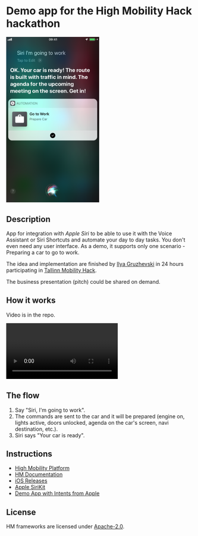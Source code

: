 # Demo app for the __High Mobility Hack__ hackathon

<img src="AUTOmation-screenshot-siri.jpg" alt="iOS Siri screenshot" width="250">

## Description

App for integration with _Apple Siri_ to be able to use it with the Voice Assistant or Siri Shortcuts and automate your day to day tasks. You don't even need any user interface. As a demo, it supports only one scenario - Preparing a car to go to work.

The idea and implementation are finished by [Ilya Gruzhevski](https://github.com/ilyagru) in 24 hours participating in [Tallinn Mobility Hack](https://mobilityhack.splashthat.com).

The business presentation (pitch) could be shared on demand.

## How it works

Video is in the repo.

![Video](/AUTOmation-video.mov?raw=true)

## The flow

1. Say "Siri, I'm going to work".
2. The commands are sent to the car and it will be prepared (engine on, lights active, doors unlocked, agenda on the car's screen, navi destination, etc.).
3. Siri says "Your car is ready".

## Instructions

 - [High Mobility Platform](https://high-mobility.com/get-started)
 - [HM Documentation](https://high-mobility.com/learn)
 - [iOS Releases](https://github.com/highmobility/hm-ios-sdk/releases)
 - [Apple SiriKit](https://developer.apple.com/documentation/sirikit)
 - [Demo App with Intents from Apple](https://developer.apple.com/documentation/sirikit/soup_chef_accelerating_app_interactions_with_shortcuts)

## License

HM frameworks are licensed under
[Apache-2.0](https://github.com/ilyagru/Space-Snake/blob/master/LICENSE).

